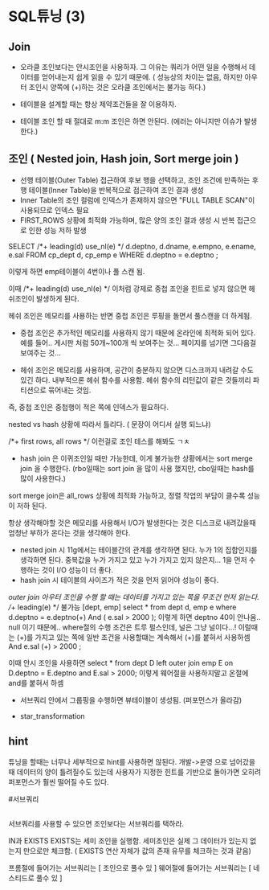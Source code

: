 # SQL튜닝 (3)

## Join

- 오라클 조인보다는 안시조인을 사용하자. 그 이유는 쿼리가 어떤 일을 수행해서 데이터를 얻어내는지 쉽게 읽을 수 있기 때문에. ( 성능상의 차이는 없음, 하지만 아우터 조인시 양쪽에 (+)하는 것은 오라클 조인에서는 불가능 하다.)

- 테이블을 설계할 때는 항상 제약조건들을 잘 이용하자.


- 테이블 조인 할 때 절대로 m:m 조인은 하면 안된다. (에러는 아니지만 이슈가 발생한다.)


## 조인 ( Nested join, Hash join, Sort merge join )

- 선행 테이블(Outer Table) 접근하여 후보 행을 선택하고, 조인 조건에 만족하는 후행 테이블(Inner Table)을
반복적으로 접근하여 조인 결과 생성
- Inner Table의 조인 컬럼에 인덱스가 존재하지 않으면 "FULL TABLE SCAN"이 사용되므로 인덱스 필요
- FIRST_ROWS 상황에 최적화 가능하며, 많은 양의 조인 결과 생성 시 반복 접근으로 인한 성능 저하 발생

SELECT /*+ leading(d) use_nl(e) */ d.deptno, d.dname, e.empno, e.ename, e.sal
FROM cp_dept d, cp_emp e
WHERE d.deptno = e.deptno ;

이렇게 하면 emp테이블이 4번이나 풀 스캔 됨.


이때 /*+ leading(d) use_nl(e) */ 이처럼 강제로 중첩 조인을 힌트로 넣지 않으면 헤쉬조인이 발생하게 된다.

헤쉬 조인은 메모리를 사용하는 반면 중첩 조인은 루핑을 돌면서 풀스캔을 더 하게됨.

* 중첩 조인은 추가적인 메모리를 사용하지 않기 때문에 온라인에 최적화 되어 있다. 예를 들어.. 게시판 처럼 50개~100개 씩 보여주는 것... 페이지를 넘기면 그다음걸 보여주는 것...

* 헤쉬 조인은 메모리를 사용하며, 공간이 충분하지 않으면 디스크까지 내려갈 수도 있긴 하다. 내부적으론 헤쉬 함수를 사용함.
헤쉬 함수의 리턴값이 같은 것들끼리 파티션으로 묶어내는 것임. 


즉, 중첩 조인은 중첩행이 적은 쪽에 인덱스가 필요하다.

nested vs hash
상황에 따라서 틀리다. ( 문장이 어디서 실행 되느냐)

/*+ first rows, all rows */ 이런걸로 조인 테스를 해봐도 ㄱㅊ



* hash join 은 이퀴조인일 때만 가능한데, 이게 불가능한 상황에서는 sort merge join 을 수행한다. (rbo일때는 sort join 을 많이 사용 했지만, cbo일때는 hash를 많이 사용한다.)

sort merge join은 all_rows 상황에 최적화 가능하고, 정렬 작업의 부담이 클수록 성능이 저하 된다.


항상 생각해야할 것은 메모리를 사용해서 I/O가 발생한다는 것은 디스크로 내려갔을때 엄청난 부하가 온다는 것을 생각해야 한다.


* nested join 시 11g에서는 테이블간의 관계를 생각하면 된다. 누가 1의 집합인지를 생각하면 된다. 중복값을 누가 가지고 있고 누가 가지고 있지 않은지... 1을 먼저 수행하는 것이 I/O 성능이 더 좋다.
* hash join 시 테이블의 사이즈가 적은 것을 먼저 읽어야 성능이 좋다.


*outer join
아우터 조인을 수행 할 때는 데이터를 가지고 있는 쪽을 무조건 먼저 읽는다. /*+ leading(e) */ 불가능 [dept, emp]
select * 
from dept d, emp e
where d.deptno = e.deptno(+)
	And ( e.sal > 2000 );
이렇게 하면 deptno 40이 안나옴.. null 이기 때문에.. where절의 수행 조건은 트루 펄스인데, 널은 그냥 널이다...!
이럴때는 (+)를 가지고 있는 쪽에 일반 조건을 사용할떄는 계속해서 (+)를 붙혀서 사용하셈
And e.sal (+) > 2000 ;

이때 안시 조인을 사용하면
select *
from dept D left outer join emp E
	on D.deptno = E.deptno
	and E.sal > 2000;
이렇게 웨어절을 사용하지말고 온절에 and를 붙혀서 하셈

* 서브쿼리 안에서 그룹핑을 수행하면 뷰테이블이 생성됨. (퍼포먼스가 올라감)


* star_transformation





## hint
튜닝을 할때는 너무나 세부적으로 hint를 사용하면 않된다. 
개발->운영 으로 넘어갔을때 데이터의 양이 틀려질수도 있는데 사용자가 지정한 힌트를 기반으로 돌아가면 오히려 퍼포먼스가 훨씬 떨어질 수도 있다.




#서브쿼리

##

서브쿼리를 사용할 수 있으면 조인보다는 서브쿼리를 택하라. 

IN과 EXISTS 
EXISTS는 세미 조인을 실행함. 
세미조인은 실제 그 데이터가 있는지 없는지 만으로만 체크함. ( EXISTS 연산 자체가 값의 존재 유무를 체크하는 것과 같음)


프롬절에 들어가는 서브쿼리는 [ 조인으로 풀수 있 ]
웨어절에 들어가는 서브쿼리는 [ 네스티드로 풀수 있 ]

